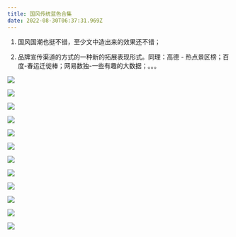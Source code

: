 ```yaml
---
title: 国风传统蓝色合集
date: 2022-08-30T06:37:31.969Z
---
```

1. 国风国潮也挺不错，至少文中造出来的效果还不错；

2. 品牌宣传渠道的方式的一种新的拓展表现形式。同理：高德 - 热点景区榜；百度-春运迁徙棒；网易数独-一些有趣的大数据；。。。

![](images/guofeng_-1-.jpg)

![](images/guofeng_-2-.jpg)

![](images/guofeng_-3-.jpg)

![](images/guofeng_-4-.jpg)

![](images/guofeng_-5-.jpg)

![](images/guofeng_-6-.jpg)

![](images/guofeng_-7-.jpg)

![](images/guofeng_-8-.jpg)

![](images/guofeng_-9-.jpg)

![](images/guofeng_-10-.jpg)

![](images/guofeng_-11-.jpg)

![](images/guofeng_-12-.jpg)